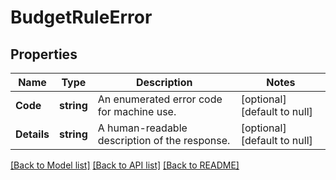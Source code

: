 # BudgetRuleError

## Properties
Name | Type | Description | Notes
------------ | ------------- | ------------- | -------------
**Code** | **string** | An enumerated error code for machine use. | [optional] [default to null]
**Details** | **string** | A human-readable description of the response. | [optional] [default to null]

[[Back to Model list]](../README.md#documentation-for-models) [[Back to API list]](../README.md#documentation-for-api-endpoints) [[Back to README]](../README.md)

